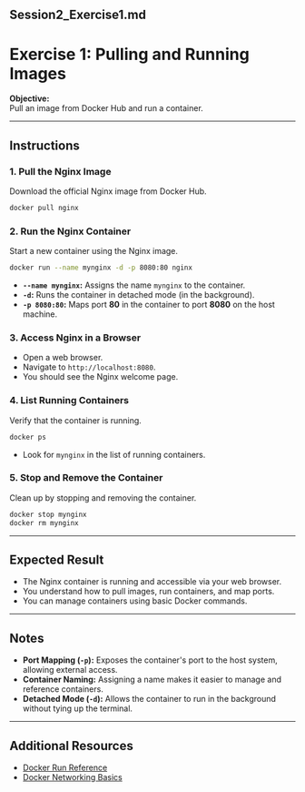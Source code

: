 
## **Session2_Exercise1.md**


# Exercise 1: Pulling and Running Images

**Objective:**  
Pull an image from Docker Hub and run a container.

---

## **Instructions**

### 1. Pull the Nginx Image

Download the official Nginx image from Docker Hub.

```bash
docker pull nginx
```

### 2. Run the Nginx Container

Start a new container using the Nginx image.

```bash
docker run --name mynginx -d -p 8080:80 nginx
```

- **`--name mynginx`:** Assigns the name `mynginx` to the container.
- **`-d`:** Runs the container in detached mode (in the background).
- **`-p 8080:80`:** Maps port **80** in the container to port **8080** on the host machine.

### 3. Access Nginx in a Browser

- Open a web browser.
- Navigate to `http://localhost:8080`.
- You should see the Nginx welcome page.

### 4. List Running Containers

Verify that the container is running.

```bash
docker ps
```

- Look for `mynginx` in the list of running containers.

### 5. Stop and Remove the Container

Clean up by stopping and removing the container.

```bash
docker stop mynginx
docker rm mynginx
```

---

## **Expected Result**

- The Nginx container is running and accessible via your web browser.
- You understand how to pull images, run containers, and map ports.
- You can manage containers using basic Docker commands.

---

## **Notes**

- **Port Mapping (`-p`):** Exposes the container's port to the host system, allowing external access.
- **Container Naming:** Assigning a name makes it easier to manage and reference containers.
- **Detached Mode (`-d`):** Allows the container to run in the background without tying up the terminal.

---

## **Additional Resources**

- [Docker Run Reference](https://docs.docker.com/engine/reference/run/)
- [Docker Networking Basics](https://docs.docker.com/network/)

